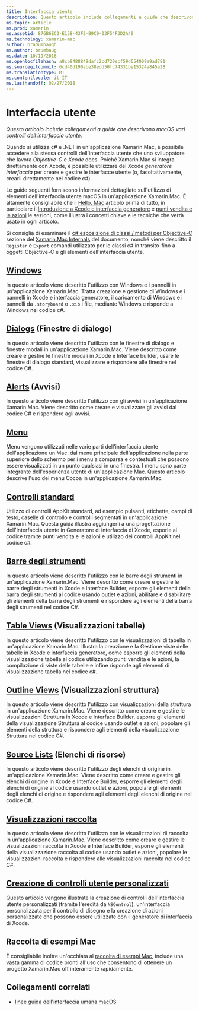 ```yaml
---
title: Interfaccia utente
description: Questo articolo include collegamenti a guide che descrivono macOS vari controlli dell'interfaccia utente.
ms.topic: article
ms.prod: xamarin
ms.assetid: 876B6EC2-E158-43F2-B9C9-03F54F3D2A49
ms.technology: xamarin-mac
author: bradumbaugh
ms.author: brumbaug
ms.date: 10/19/2016
ms.openlocfilehash: a8cb9488849dafc2cd720ecf59d654009a9ad781
ms.sourcegitcommit: 6cd40d190abe38edd50fc74331be15324a845a28
ms.translationtype: MT
ms.contentlocale: it-IT
ms.lasthandoff: 02/27/2018
---
```

# <a name="user-interface"></a>Interfaccia utente

_Questo articolo include collegamenti a guide che descrivono macOS vari controlli dell'interfaccia utente._

Quando si utilizza c# e .NET in un'applicazione Xamarin.Mac, è possibile accedere alla stessa controlli dell'interfaccia utente che uno sviluppatore che lavora *Objective-C* e *Xcode* does. Poiché Xamarin.Mac si integra direttamente con Xcode, è possibile utilizzare del Xcode _generatore interfaccia_ per creare e gestire le interfacce utente (o, facoltativamente, crearli direttamente nel codice c#). 

Le guide seguenti forniscono informazioni dettagliate sull'utilizzo di elementi dell'interfaccia utente macOS in un'applicazione Xamarin.Mac. È altamente consigliabile che il [Hello, Mac](~/mac/get-started/hello-mac.md) articolo prima di tutto, in particolare il [Introduzione a Xcode e interfaccia generatore](~/mac/get-started/hello-mac.md#Introduction_to_Xcode_and_Interface_Builder) e [punti vendita e le azioni](~/mac/get-started/hello-mac.md#Outlets_and_Actions) le sezioni, come illustra i concetti chiave e le tecniche che verrà usato in ogni articolo.

Si consiglia di esaminare il [c# esposizione di classi / metodi per Objective-C](~/mac/internals/how-it-works.md) sezione del [Xamarin.Mac Internals](~/mac/internals/how-it-works.md) del documento, nonché viene descritto il `Register` e `Export` comandi utilizzato per le classi c# in transito-fino a oggetti Objective-C e gli elementi dell'interfaccia utente.

## <a name="windowsmacuser-interfacewindowmd"></a>[Windows](~/mac/user-interface/window.md)

In questo articolo viene descritto l'utilizzo con Windows e i pannelli in un'applicazione Xamarin.Mac. Tratta creazione e gestione di Windows e i pannelli in Xcode e interfaccia generatore, il caricamento di Windows e i pannelli da `.storyboard` o `.xib` i file, mediante Windows e risponde a Windows nel codice c#.

## <a name="dialogsmacuser-interfacedialogmd"></a>[Dialogs](~/mac/user-interface/dialog.md) (Finestre di dialogo)

In questo articolo viene descritto l'utilizzo con le finestre di dialogo e finestre modali in un'applicazione Xamarin.Mac. Viene descritto come creare e gestire le finestre modali in Xcode e Interface builder, usare le finestre di dialogo standard, visualizzare e rispondere alle finestre nel codice C#.

## <a name="alertsmacuser-interfacealertmd"></a>[Alerts](~/mac/user-interface/alert.md) (Avvisi)

In questo articolo viene descritto l'utilizzo con gli avvisi in un'applicazione Xamarin.Mac. Viene descritto come creare e visualizzare gli avvisi dal codice C# e rispondere agli avvisi.

## <a name="menusmacuser-interfacemenumd"></a>[Menu](~/mac/user-interface/menu.md)

Menu vengono utilizzati nelle varie parti dell'interfaccia utente dell'applicazione un Mac. dal menu principale dell'applicazione nella parte superiore dello schermo per i menu a comparsa e contestuali che possono essere visualizzati in un punto qualsiasi in una finestra. I menu sono parte integrante dell'esperienza utente di un'applicazione Mac. Questo articolo descrive l'uso dei menu Cocoa in un'applicazione Xamarin.Mac.

## <a name="standard-controlsmacuser-interfacestandard-controlsmd"></a>[Controlli standard](~/mac/user-interface/standard-controls.md)

Utilizzo di controlli AppKit standard, ad esempio pulsanti, etichette, campi di testo, caselle di controllo e controlli segmentati in un'applicazione Xamarin.Mac. Questa guida illustra aggiungerli a una progettazione dell'interfaccia utente in Generatore di interfaccia di Xcode, esporle al codice tramite punti vendita e le azioni e utilizzo dei controlli AppKit nel codice c#.

 
## <a name="toolbarsmacuser-interfacetoolbarmd"></a>[Barre degli strumenti](~/mac/user-interface/toolbar.md)

In questo articolo viene descritto l'utilizzo con le barre degli strumenti in un'applicazione Xamarin.Mac. Viene descritto come creare e gestire le barre degli strumenti in Xcode e Interface Builder, esporre gli elementi della barra degli strumenti al codice usando outlet e azioni, abilitare e disabilitare gli elementi della barra degli strumenti e rispondere agli elementi della barra degli strumenti nel codice C#.

## <a name="table-viewsmacuser-interfacetable-viewmd"></a>[Table Views](~/mac/user-interface/table-view.md) (Visualizzazioni tabelle)

In questo articolo viene descritto l'utilizzo con le visualizzazioni di tabella in un'applicazione Xamarin.Mac. Illustra la creazione e la Gestione viste delle tabelle in Xcode e interfaccia generatore, come esporre gli elementi della visualizzazione tabella al codice utilizzando punti vendita e le azioni, la compilazione di viste delle tabelle e infine risponde agli elementi di visualizzazione tabella nel codice c#.

## <a name="outline-viewsmacuser-interfaceoutline-viewmd"></a>[Outline Views](~/mac/user-interface/outline-view.md) (Visualizzazioni struttura)

In questo articolo viene descritto l'utilizzo con visualizzazioni della struttura in un'applicazione Xamarin.Mac. Viene descritto come creare e gestire le visualizzazioni Struttura in Xcode e Interface Builder, esporre gli elementi della visualizzazione Struttura al codice usando outlet e azioni, popolare gli elementi della struttura e rispondere agli elementi della visualizzazione Struttura nel codice C#.

## <a name="source-listsmacuser-interfacesource-listmd"></a>[Source Lists](~/mac/user-interface/source-list.md) (Elenchi di risorse)

In questo articolo viene descritto l'utilizzo degli elenchi di origine in un'applicazione Xamarin.Mac. Viene descritto come creare e gestire gli elenchi di origine in Xcode e Interface Builder, esporre gli elementi degli elenchi di origine al codice usando outlet e azioni, popolare gli elementi degli elenchi di origine e rispondere agli elementi degli elenchi di origine nel codice C#.

## <a name="collection-viewsmacuser-interfacecollection-viewmd"></a>[Visualizzazioni raccolta](~/mac/user-interface/collection-view.md)

In questo articolo viene descritto l'utilizzo con le visualizzazioni di raccolta in un'applicazione Xamarin.Mac. Viene descritto come creare e gestire le visualizzazioni raccolta in Xcode e Interface Builder, esporre gli elementi della visualizzazione raccolta al codice usando outlet e azioni, popolare le visualizzazioni raccolta e rispondere alle visualizzazioni raccolta nel codice C#.

## <a name="creating-custom-user-controlsmacuser-interfacecustom-controlsmd"></a>[Creazione di controlli utente personalizzati](~/mac/user-interface/custom-controls.md)

Questo articolo vengono illustrate la creazione di controlli dell'interfaccia utente personalizzati (tramite l'eredità da `NSControl`), un'interfaccia personalizzata per il controllo di disegno e la creazione di azioni personalizzate che possono essere utilizzate con il generatore di interfaccia di Xcode.

## <a name="mac-samples-gallery"></a>Raccolta di esempi Mac

È consigliabile inoltre un'occhiata al [raccolta di esempi Mac](http://developer.xamarin.com/samples/mac/all/), include una vasta gamma di codice pronti all'uso che consentono di ottenere un progetto Xamarin.Mac off interamente rapidamente.

## <a name="related-links"></a>Collegamenti correlati

- [linee guida dell'interfaccia umana macOS](https://developer.apple.com/library/mac/documentation/UserExperience/Conceptual/OSXHIGuidelines/)

